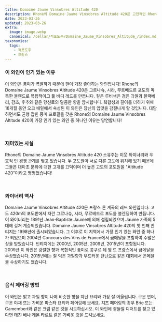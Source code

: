 ```yaml
---
title: Domaine Jaume Vinsobres Altitude 420
description: Rhone의 Domaine Jaume Vinsobres Altitude 420은 고전적인 Rhone 블렌드의 독특하고 높은 고도 표현입니다. 이 와인은 향신료와 허브의 힌트와 함께 꽃과 붉은 과일 향의 복합적인 부케를 제공합니다. 구개는 균형과 신선함을 제공하는 밝은 산도와 함께 풀바디하고 구조화되어 있습니다. 독특한 특징, 복합성, 우아함을 지닌 이 특별한 와인을 즐겨보세요.
date: 2023-03-26
updated: 2023-03-26
extra:
  image: image.webp
  canonical: /cellar/적포도주/Domaine_Jaume_Vinsobres_Altitude_/index.md
taxonomies:
  tags: 
    - 적포도주
    - 프랑스
---
```


### 이 와인이 인기 있는 이유

이 와인은 풍미가 폭발하기 때문에 팬이 가장 좋아하는 와인입니다! Rhone의 Domaine Jaume Vinsobres Altitude 420은 그르나슈, 시라, 무르베드르 포도의 독특한 블렌드로 복합적이고 풀 바디 레드를 만듭니다. 짙은 루비색은 검은 과일과 블랙베리, 감초, 후추와 같은 향신료의 달콤한 향을 암시합니다. 복합성과 깊이를 더하기 위해 18개월 동안 오크 배럴에서 숙성된 이 와인은 당신의 입맛을 감질나게 할 것입니다. 대담하면서도 균형 잡힌 풍미 프로필을 갖춘 Rhone의 Domaine Jaume Vinsobres Altitude 420이 가장 인기 있는 와인 중 하나인 이유는 당연합니다!

&nbsp;  

### 재미있는 사실

Rhone의 Domaine Jaume Vinsobres Altitude 420 소유주는 이웃 와이너리와 우호적 인 경쟁 관계를 맺고 있습니다. 두 포도원이 서로 다른 고도에 위치해 있기 때문에 그들은 대마초 문화에 대한 고개를 끄덕이며 더 높은 고도의 포도원을 "Altitude 420"이라고 명명했습니다!

&nbsp;  

### 와이너리 역사

Domaine Jaume Vinsobres Altitude 420은 프랑스 론 계곡의 레드 와인입니다. 고도 420m의 포도밭에서 자란 그르나슈, 시라, 무르베드르 포도를 블렌딩하여 만듭니다. 이 와이너리는 1891년 Jean-Baptiste Jaume에 의해 설립되었으며 Jaume 가족의 5대에 걸쳐 계승되었습니다. Domaine Jaume Vinsobres Altitude 420의 첫 번째 빈티지는 1998년에 출시되었습니다. 그 이후로 이 지역에서 가장 인기 있는 와인 중 하나가 되었으며 2004년 Concours des Vins de France에서 금메달을 포함하여 수많은 상을 받았습니다. 빈티지에는 2000년, 2005년, 2009년, 2015년이 포함됩니다. 2009년 이 와인은 강렬한 향과 복합적인 풍미로 콩쿠르 데 뱅 드 프랑스에서 금메달을 수상했습니다. 2015년에는 잘 익은 과일향과 부드러운 탄닌으로 같은 대회에서 은메달을 수상하기도 했습니다.

&nbsp;  

### 음식 페어링 방법

이 와인은 밝고 과일 향이 나며 비슷한 향을 지닌 요리와 가장 잘 어울립니다. 구운 연어, 구운 야채 또는 가벼운 파스타 요리와 페어링해 보세요. 치즈 페어링의 경우 Brie 또는 Camembert와 같은 크림 같은 것을 시도하십시오. 이 와인에 곁들일 디저트를 찾고 있다면 데친 배나 레몬 타르트 같은 가벼운 것을 드셔보세요.

&nbsp;  
